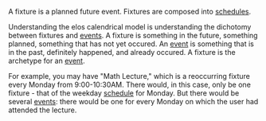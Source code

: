 A fixture is a planned future event. Fixtures are composed into [schedules](schedule.md).

Understanding the elos calendrical model is understanding the dichotomy between fixtures and [events](event.md). A fixture is something in the future, something planned, something that has not yet occured. An [event](event.md) is something that is in the past, definitely happened, and already occured. A fixture is the archetype for an [event](event.md).

For example, you may have "Math Lecture," which is a reoccurring fixture every Monday from 9:00-10:30AM. There would, in this case, only be one fixture - that of the weekday [schedule](schedule.md) for Monday. But there would be several [events](event.md): there would be one for every Monday on which the user had attended the lecture.
